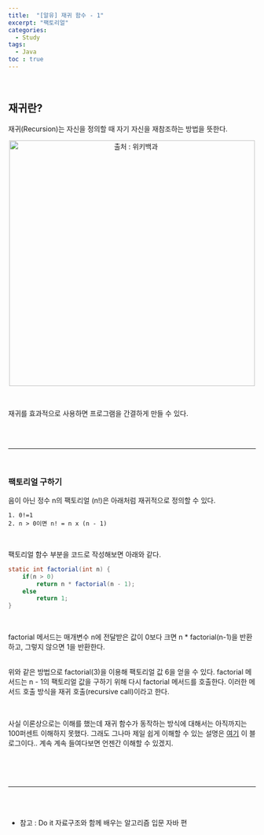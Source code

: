 ```yaml
---
title:  "[알유] 재귀 함수 - 1"
excerpt: "팩토리얼"
categories: 
  - Study
tags: 
  - Java
toc : true
---
```


<br>

## 재귀란?
재귀(Recursion)는 자신을 정의할 때 자기 자신을 재참조하는 방법을 뜻한다. 


<p align="center"><img src="https://upload.wikimedia.org/wikipedia/commons/thumb/b/b3/Screenshot_Recursion_via_vlc.png/1024px-Screenshot_Recursion_via_vlc.png" height="500px" width="500px" title="출처 : 위키백과">
</p>

<br>

재귀를 효과적으로 사용하면 프로그램을 간결하게 만들 수 있다. <br>

<br><br>

-----------

<br>

### 팩토리얼 구하기
음이 아닌 정수 n의 팩토리얼 (n!)은 아래처럼 재귀적으로 정의할 수 있다. 

```
1. 0!=1
2. n > 0이면 n! = n x (n - 1)
```


<br>

팩토리얼 함수 부분을 코드로 작성해보면 아래와 같다. <br>

```java
static int factorial(int n) {
    if(n > 0)
        return n * factorial(n - 1);
    else
        return 1;
}
```

<br>

factorial 메서드는 매개변수 n에 전달받은 값이 0보다 크면 n * factorial(n-1)을 반환하고, 그렇지 않으면 1을 반환한다. <br>
<br>

위와 같은 방법으로 factorial(3)을 이용해 팩토리얼 값 6을 얻을 수 있다. factorial 메서드는 n - 1의 팩토리얼 값을 구하기 위해 다시 factorial 메서드를 호출한다. 이러한 메서드 호출 방식을 재귀 호출(recursive call)이라고 한다. <br>

<br>

사실 이론상으로는 이해를 했는데 재귀 함수가 동작하는 방식에 대해서는 아직까지는 100퍼센트 이해하지 못했다. 그래도 그나마 제일 쉽게 이해할 수 있는 설명은 [여기](https://marobiana.tistory.com/79) 이 블로그이다.. 계속 계속 들여다보면 언젠간 이해할 수 있겠지. <br>


<br><br><br>

----------------------

<br><br>

- 참고 : Do it 자료구조와 함께 배우는 알고리즘 입문 자바 편